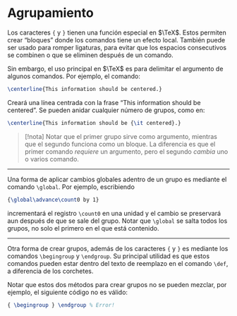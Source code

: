 # Agrupamiento
Los caracteres `{` y `}` tienen una función especial en $\TeX$. Estos permiten crear “bloques” donde los comandos tiene un efecto local. También puede ser usado para romper ligaturas, para evitar que los espacios consecutivos se combinen o que se eliminen después de un comando.

Sin embargo, el uso principal en $\TeX$ es para delimitar el argumento de algunos comandos. Por ejemplo, el comando:
```tex
\centerline{This information should be centered.}
```
Creará una línea centrada con la frase “This information should be centered”. Se pueden anidar cualquier número de grupos, como en:
```tex
\centerline{This information should be {\it centered}.}
```

>[!nota]
> Notar que el primer grupo sirve como argumento, mientras que el segundo funciona como un bloque. La diferencia es que el primer comando _requiere_ un argumento, pero el segundo _cambia_ uno o varios comando.

---
Una forma de aplicar cambios globales adentro de un grupo es mediante el comando `\global`. Por ejemplo, escribiendo
```tex
{\global\advance\count0 by 1}
```
incrementará el registro `\count0` en una unidad y el cambio se preservará aun después de que se sale del grupo. Notar que `\global` se salta todos los grupos, no solo el primero en el que está contenido.

---
Otra forma de crear grupos, además de los caracteres `{` y `}` es mediante los comandos `\begingroup` y `\endgroup`. Su principal utilidad es que estos comandos pueden estar dentro del texto de reemplazo en el comando `\def`, a diferencia de los corchetes. 

Notar que estos dos métodos para crear grupos no se pueden mezclar, por ejemplo, el siguiente código no es válido:
```tex
{ \begingroup } \endgroup % Error!
```